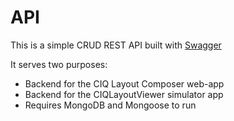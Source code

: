 # API

This is a simple CRUD REST API built with [Swagger](http://swagger.io/)

It serves two purposes:
* Backend for the CIQ Layout Composer web-app
* Backend for the CIQLayoutViewer simulator app
* Requires MongoDB and Mongoose to run
